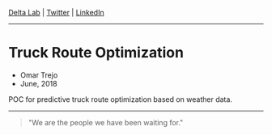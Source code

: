 
[Delta Lab](https://links.deltalab.ai/website) | [Twitter](https://links.deltalab.ai/twitter) | [LinkedIn](https://links.deltalab.ai/linkedin)

---

# Truck Route Optimization

- Omar Trejo
- June, 2018

POC for predictive truck route optimization based on weather data.

---

> "We are the people we have been waiting for."
